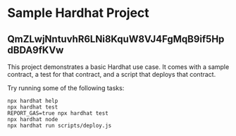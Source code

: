 # Sample Hardhat Project

## QmZLwjNntuvhR6LNi8KquW8VJ4FgMqB9if5HpdBDA9fKVw

This project demonstrates a basic Hardhat use case. It comes with a sample contract, a test for that contract, and a script that deploys that contract.

Try running some of the following tasks:

```shell
npx hardhat help
npx hardhat test
REPORT_GAS=true npx hardhat test
npx hardhat node
npx hardhat run scripts/deploy.js
```
